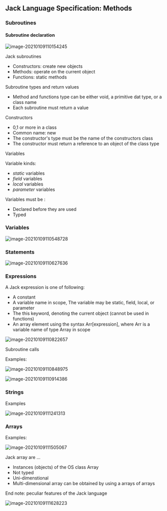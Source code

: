 ## Jack Language Specification: Methods



### Subroutines

#### Subroutine declaration

![image-20210109110154245](https://loyioblog.oss-cn-beijing.aliyuncs.com/LoyioBlog/2021010944DqC3.png)



Jack subroutines

- Constructors: create new objects
- Methods: operate on the current object
- Functions: static methods



Subroutine types and return values

- Method and functions type can be either void, a primitive dat type, or a class name
- Each subroutine must return a value

Constructors

- 0,1 or more in a class
- Common name: new
- The constructor's type must be the name of the constructors class
- The constructor must return a reference to an object of the class type



Variables

Variable kinds:

- *static* variables
- *field* variables
- *local* variables
- *parameter* variables

Variables must be :

- Declared before they are used
- Typed



### Variables

![image-20210109110548728](https://loyioblog.oss-cn-beijing.aliyuncs.com/LoyioBlog/20210109sAoTMI.png)





### Statements

![image-20210109110627636](https://loyioblog.oss-cn-beijing.aliyuncs.com/LoyioBlog/2021010999OuOC.png)







### Expressions

A Jack expression is one of following:

- A constant
- A variable name in scope, The variable may be static, field, local, or parameter
- The this keyword, denoting the current object (cannot be used in functions)
- An array element using the syntax Arr[expression], where Arr is a variable name of type Array in scope

![image-20210109110822657](https://loyioblog.oss-cn-beijing.aliyuncs.com/LoyioBlog/202101093Vq8r4.png)







Subroutine calls

Examples:

![image-20210109110848975](https://loyioblog.oss-cn-beijing.aliyuncs.com/LoyioBlog/2021010959Ub21.png)



![image-20210109110914386](https://loyioblog.oss-cn-beijing.aliyuncs.com/LoyioBlog/20210109XUcGby.png)





### Strings

Examples

![image-20210109111241313](https://loyioblog.oss-cn-beijing.aliyuncs.com/LoyioBlog/20210109GR6suE.png)





### Arrays

Examples:

![image-20210109111505067](https://loyioblog.oss-cn-beijing.aliyuncs.com/LoyioBlog/20210109HPoDUm.png)

Jack array are  ...

- Instances (objects) of the OS class Array
- Not typed
- Uni-dimenstional
- Multi-dimensional array can be obtained by using a arrays of arrays





End note: peculiar features of the Jack language

![image-20210109111628223](https://loyioblog.oss-cn-beijing.aliyuncs.com/LoyioBlog/202101095e5H14.png)